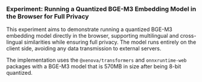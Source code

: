 ### Experiment: Running a Quantized BGE-M3 Embedding Model in the Browser for Full Privacy

This experiment aims to demonstrate running a quantized BGE-M3 embedding model directly in the browser, supporting multilingual and cross-lingual similarities while ensuring full privacy. The model runs entirely on the client side, avoiding any data transmission to external servers.

The implementation uses the `@xenova/transformers` and `onnxruntime-web` packages with a
BGE-M3 model that is 570MB in size after being 8-bit quantized.
